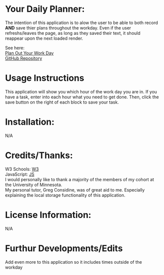 # Your Daily Planner:
The intention of this application is to alow the user to be able to both record **AND** save thier plans throughout the workday. Even if the user refreshs/leaves the page, as long as they saved their text, it should reappear upon the next loaded render.

See here:
<br>
[Plan Out Your Work Day]( https://keepthelidontight.github.io/dailyPlanner/)
<br>
[GitHub Repository](https://github.com/KeepTheLidOnTight/dailyPlanner)

# Usage Instructions
This application will show you which hour of the work day you are in. If you have a task, enter into each hour what you need to get done. Then, click the save button on the right of each block to save your task.

# Installation:
N/A

# Credits/Thanks:
W3 Schools: [W3](https://www.w3schools.com/js/DEFAULT.asp)
<br>
JavaScript: [JS](https://www.javascripttutorial.net/javascript-multidimensional-array/)
<br>
I would personally like to thank a majority of the members of my cohort at the University of Minnesota.
<br>
My personal tutor, Greg Considine, was of great aid to me. Especially explaining the local storage functionality of this application.

# License Information: 
N/A

# Furthur Developments/Edits
Add even more to this application so it includes times outside of the workday

